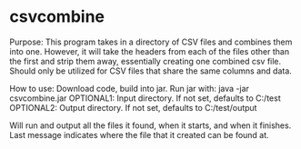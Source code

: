 # csvcombine

Purpose:
This program takes in a directory of CSV files and combines them into one. However, it will take the headers from each of the files other than the first and strip them away, essentially creating one combined csv file. Should only be utilized for CSV files that share the same columns and data.

How to use:
Download code, build into jar.
Run jar with: java -jar csvcombine.jar <OPTIONAL1> <OPTIONAL2>
  OPTIONAL1: Input directory. If not set, defaults to C:/test
  OPTIONAL2: Output directory. If not set, defaults to C:/test/output

Will run and output all the files it found, when it starts, and when it finishes.
Last message indicates where the file that it created can be found at.
